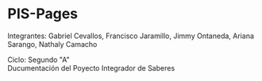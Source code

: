 # PIS-Pages
Integrantes: Gabriel Cevallos, Francisco Jaramillo, Jimmy Ontaneda, Ariana Sarango, Nathaly Camacho                                                  

Ciclo: Segundo "A"                                                                                                                                 
Ducumentación del Poyecto Integrador de Saberes
